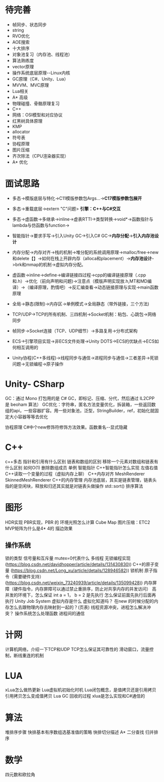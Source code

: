 # 待完善
- 帧同步、状态同步
- string
- RVO优化
- AOE搜索
- 十大排序
- 对象池复习（内存池、线程池）
- 算法熟练度
- vector原理
- 操作系统底层原理--Linux内核
- GC原理（C#、Unity、Lua）
- MVVM、MVC原理
- Lua相关
- A* 高级
- 物理碰撞、骨骼原理复习
- C++
- 网络：OSI模型和对应协议
- 红黑树具体原理
- KMP
- allocator
- 符号表
- 协程原理
- 图片压缩
- 齐次除法（CPU渲染器实现）
- A* 优化 

# 面试思路
- 多态->模版底层与特化->C11模版参数包Args...->**C17模版参数包展开**
- 多态->重载底层->extern "C"问题> **引擎：C++与C#交互**
- 多态->虚函数->多继承->inline->虚表RTTI->类型转换->void*->函数指针与lambda与仿函数与function-> 
- 智能指针->要求手写->引入Unity GC->引入C# GC->**内存分配**->**引入内存池设计**
- 内存分配->内存对齐->栈的机制->堆分配的系统调用原理->malloc/free->new和delete【】->如何在栈上开辟内存（alloca和placement）->**内存池设计**->brk和mmap的机制->虚拟内存分配。
- 虚函数->inline->define->编译链接四过程->cpp的编译链接原理（.cpp和.h）->优化（前向声明和问题)->注意点（模版声明实现放.h,MT和MD编译）->（编译原理，酌情吧）->反汇编查看->动态链接原理与实现->main函数原理

- 全局->静态(限制)->内存区->单例模式->全局静态（带外链接，三个方法)

- TCP/UDP->TCP的所有机制、三四机制->Socket机制：粘包、心跳包->网络同步
- 帧同步->Socket连接（TCP、UDP细节）->多路复用->分布式架构
- ECS->引擎项目实现->非ECS文件处理->Unity DOTS->ECS的优缺点->ECS如何相互调用的

- Unity协程(C++多线程)->线程同步与通信->进程同步与通信->三者差异->死锁问题->无锁编程->原子操作


# Unity- CSharp
GC：通过 Mono 打包用的是 C# GC，即标记、压缩、分代，然后通过 IL2CPP 是 beoham 算法） 
GC优化：字符串，匿名方法变量优化，拆装箱，一些返回数组的api，一些容器扩容。用一些对象池，泛型，StringBuilder，ref，初始化就固定大小容器等等去优化

协程原理
 C#中个new修饰符修饰方法效果。函数重名--显式隐藏
# C++
c++多态
指针和引用有什么区别
链表和数组的区别
移除一个元素对数组和链表有什么区别
如何O(1) 删除数组成员
单例
智能指针
C++智能指针怎么实现
左值右值
C++读取一个变量的过程（虚拟内存上聊）
C++内存对齐
MeshRenderer
SkinnedMeshRenderer
C++的内存管理
内存池底层，其实是链表管理，链表头指的是空闲块，释放和归还其实就是对链表头做操作
std::sort() 排序算法
# 图形
HDR实现
PBR实现，PBR 的 环境光照怎么计算
Cube Map
图片压缩：ETC2
MVP矩阵为什么是4* 4的
描边效果
## 操作系统
锁的类型
信号量和互斥量
mutex=0代表什么
多线程
无锁编程实现 ([https://blog.csdn.net/davidhopper/article/details/131430830)](https://blog.csdn.net/davidhopper/article/details/131430830))
C++的原子变量 (https://blog.csdn.net/Long_xu/article/details/128946582))
锁机制
原子指令（需要硬件支持）([https://blog.csdn.net/weixin_73240939/article/details/135099428)](https://blog.csdn.net/weixin_73240939/article/details/135099428))
内存屏障（硬件指令，内存屏障可以通过禁止重排序，防止对共享内存的并发访问）
高并发的环境下，怎么保证 int a = 1， b = 2 是先执行 怎么保证前面先执行后面再执行
Unity Job System
虚拟内存是什么
虚拟化知道吗？
在new 的时候分配的内存怎么去跟物理内存去映射到一起的？(页表)
线程资源冲突，进程怎么解决冲突？
操作系统怎么处理函数
进程间的通信
# 计网
计算机网络，介绍一下TCP和UDP
TCP怎么保证其可靠性的
滑动窗口，流量控制，断线重连的机制
# LUA
xLua怎么做热更新
Lua虚拟机初始化时机
Lua闭包概念，是值拷贝还是引用拷贝
引用拷贝怎么变成值拷贝
Lua GC 回收的过程
xlua是怎么实现和C#通信的
# 算法
堆排序步骤
快排基本有序数组选基准值的策略
快排切分描述
A*
二分查找
归并排序
# 数学
四元数和欧拉角
